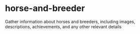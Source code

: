 # horse-and-breeder
Gather information about horses and breeders, including images, descriptions, achievements, and any other relevant details

